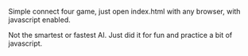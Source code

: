 Simple connect four game, just open index.html with any browser, with javascript enabled.

Not the smartest or fastest AI. Just did it for fun and practice a bit of javascript.